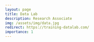 ```yaml
---
layout: page
title: Data Lab
description: Research Associate
img: /assets/img/data.jpg
redirect: https://training-datalab.com/
importance: 1
---
```

